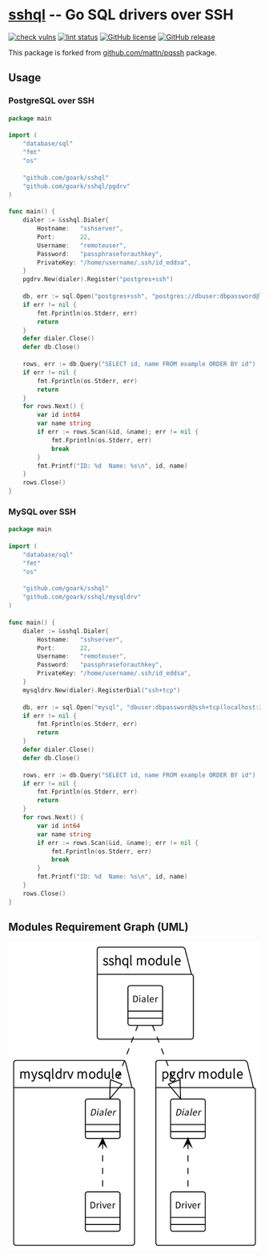 # [sshql] -- Go SQL drivers over SSH

[![check vulns](https://github.com/goark/sshql/workflows/vulns/badge.svg)](https://github.com/goark/sshql/actions)
[![lint status](https://github.com/goark/sshql/workflows/lint/badge.svg)](https://github.com/goark/sshql/actions)
[![GitHub license](http://img.shields.io/badge/license-MIT-blue.svg)](https://raw.githubusercontent.com/goark/sshql/master/LICENSE)
[![GitHub release](http://img.shields.io/github/release/goark/sshql.svg)](https://github.com/goark/sshql/releases/latest)

This package is forked from [github.com/mattn/pqssh](https://github.com/mattn/pqssh) package.

## Usage

### PostgreSQL over SSH

```go
package main

import (
    "database/sql"
    "fmt"
    "os"

    "github.com/goark/sshql"
    "github.com/goark/sshql/pgdrv"
)

func main() {
    dialer := &sshql.Dialer{
        Hostname:   "sshserver",
        Port:       22,
        Username:   "remoteuser",
        Password:   "passphraseforauthkey",
        PrivateKey: "/home/username/.ssh/id_eddsa",
    }
    pgdrv.New(dialer).Register("postgres+ssh")

    db, err := sql.Open("postgres+ssh", "postgres://dbuser:dbpassword@localhost:5432/example?sslmode=disable")
    if err != nil {
        fmt.Fprintln(os.Stderr, err)
        return
    }
    defer dialer.Close()
    defer db.Close()

    rows, err := db.Query("SELECT id, name FROM example ORDER BY id")
    if err != nil {
        fmt.Fprintln(os.Stderr, err)
        return
    }
    for rows.Next() {
        var id int64
        var name string
        if err := rows.Scan(&id, &name); err != nil {
            fmt.Fprintln(os.Stderr, err)
            break
        }
        fmt.Printf("ID: %d  Name: %s\n", id, name)
    }
    rows.Close()
}
```

### MySQL over SSH

```go
package main

import (
    "database/sql"
    "fmt"
    "os"

    "github.com/goark/sshql"
    "github.com/goark/sshql/mysqldrv"
)

func main() {
    dialer := &sshql.Dialer{
        Hostname:   "sshserver",
        Port:       22,
        Username:   "remoteuser",
        Password:   "passphraseforauthkey",
        PrivateKey: "/home/username/.ssh/id_eddsa",
    }
    mysqldrv.New(dialer).RegisterDial("ssh+tcp")

    db, err := sql.Open("mysql", "dbuser:dbpassword@ssh+tcp(localhost:3306)/dbname")
    if err != nil {
        fmt.Fprintln(os.Stderr, err)
        return
    }
    defer dialer.Close()
    defer db.Close()

    rows, err := db.Query("SELECT id, name FROM example ORDER BY id")
    if err != nil {
        fmt.Fprintln(os.Stderr, err)
        return
    }
    for rows.Next() {
        var id int64
        var name string
        if err := rows.Scan(&id, &name); err != nil {
            fmt.Fprintln(os.Stderr, err)
            break
        }
        fmt.Printf("ID: %d  Name: %s\n", id, name)
    }
    rows.Close()
}
```

## Modules Requirement Graph (UML)

![](./uml.png)

[sshql]: https://github.com/goark/sshql "goark/sshql: Go SQL drivers over SSH"
